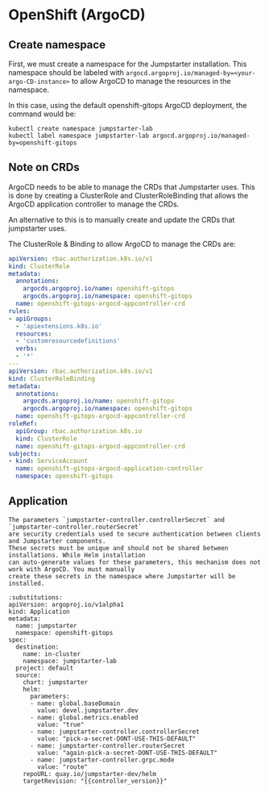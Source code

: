 # OpenShift (ArgoCD)

## Create namespace
First, we must create a namespace for the Jumpstarter installation. This
namespace should be labeled with
`argocd.argoproj.io/managed-by=<your-argo-CD-instance>` to allow ArgoCD to
manage the resources in the namespace.

In this case, using the default openshift-gitops ArgoCD deployment, the command
would be:
```shell
kubectl create namespace jumpstarter-lab
kubectl label namespace jumpstarter-lab argocd.argoproj.io/managed-by=openshift-gitops
```

## Note on CRDs

ArgoCD needs to be able to manage the CRDs that Jumpstarter uses. This is done
by creating a ClusterRole and ClusterRoleBinding that allows the ArgoCD
application controller to manage the CRDs.

An alternative to this is to manually create and update the CRDs that
jumpstarter uses.

The ClusterRole & Binding to allow ArgoCD to manage the CRDs are:

```yaml
apiVersion: rbac.authorization.k8s.io/v1
kind: ClusterRole
metadata:
  annotations:
    argocds.argoproj.io/name: openshift-gitops
    argocds.argoproj.io/namespace: openshift-gitops
  name: openshift-gitops-argocd-appcontroller-crd
rules:
- apiGroups:
  - 'apiextensions.k8s.io'
  resources:
  - 'customresourcedefinitions'
  verbs:
  - '*'
---
apiVersion: rbac.authorization.k8s.io/v1
kind: ClusterRoleBinding
metadata:
  annotations:
    argocds.argoproj.io/name: openshift-gitops
    argocds.argoproj.io/namespace: openshift-gitops
  name: openshift-gitops-argocd-appcontroller-crd
roleRef:
  apiGroup: rbac.authorization.k8s.io
  kind: ClusterRole
  name: openshift-gitops-argocd-appcontroller-crd
subjects:
- kind: ServiceAccount
  name: openshift-gitops-argocd-application-controller
  namespace: openshift-gitops
```

## Application

```{warning}
The parameters `jumpstarter-controller.controllerSecret` and `jumpstarter-controller.routerSecret`
are security credentials used to secure authentication between clients and Jumpstarter components.
These secrets must be unique and should not be shared between installations. While Helm installation
can auto-generate values for these parameters, this mechanism does not work with ArgoCD. You must manually
create these secrets in the namespace where Jumpstarter will be installed.
```

```{code-block} yaml
:substitutions:
apiVersion: argoproj.io/v1alpha1
kind: Application
metadata:
  name: jumpstarter
  namespace: openshift-gitops
spec:
  destination:
    name: in-cluster
    namespace: jumpstarter-lab
  project: default
  source:
    chart: jumpstarter
    helm:
      parameters:
      - name: global.baseDomain
        value: devel.jumpstarter.dev
      - name: global.metrics.enabled
        value: "true"
      - name: jumpstarter-controller.controllerSecret
        value: "pick-a-secret-DONT-USE-THIS-DEFAULT"
      - name: jumpstarter-controller.routerSecret
        value: "again-pick-a-secret-DONT-USE-THIS-DEFAULT"
      - name: jumpstarter-controller.grpc.mode
        value: "route"
    repoURL: quay.io/jumpstarter-dev/helm
    targetRevision: "{{controller_version}}"
```

